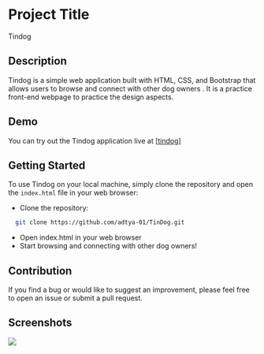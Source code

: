 # Project Title

Tindog 

## Description

Tindog is a simple web application built with HTML, CSS, and Bootstrap that allows users to browse and connect with other dog owners . It is a practice front-end webpage to practice the design aspects.


## Demo

You can try out the Tindog application live at [[tindog](https://adtya-01.github.io/TinDog/)]


## Getting Started

To use Tindog on your local machine, simply clone the repository and open the `index.html` file in your web browser:

- Clone the repository:


```bash
  git clone https://github.com/adtya-01/TinDog.git
```
  - Open index.html in your web browser
  - Start browsing and connecting with other dog owners!

## Contribution

If you find a bug or would like to suggest an improvement, please feel free to open an issue or submit a pull request.

## Screenshots

<img src ="https://repository-images.githubusercontent.com/351409525/51bcca45-1618-4148-b2a2-e787f3991f72">
